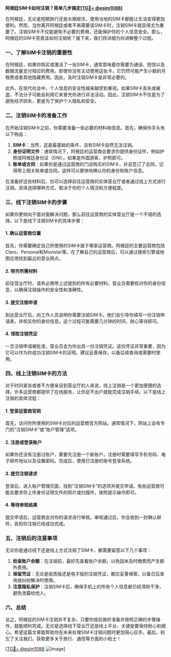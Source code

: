 **阿根廷SIM卡如何注销？简单几步搞定[[TG💪+ @esim1088](https://t.me/s/esim1088)]**

在阿根廷，无论是短期旅行还是长期居住，使用当地的SIM卡都能让生活变得更加便利。然而，当你离开阿根廷或者不再需要该SIM卡时，注销SIM卡就显得尤为重要了。注销SIM卡不仅能避免不必要的费用，还能保护你的个人信息安全。那么，阿根廷的SIM卡究竟该如何注销呢？接下来，我们将详细为你讲解整个过程。

### 一、了解SIM卡注销的重要性

在阿根廷，如果你购买或激活了一张SIM卡，通常意味着你需要为通话、短信以及数据流量支付相应的费用。即使你没有主动使用这张卡，它仍然可能产生小额的月租费或者其他隐藏费用。因此，及时注销SIM卡是非常必要的。

此外，在现代社会中，个人信息的安全性越来越受到重视。如果SIM卡丢失或被盗，不法分子可能会利用它来冒充你进行非法活动。因此，注销SIM卡不仅是为了避免经济损失，更是为了保护个人隐私和安全。

### 二、注销SIM卡的准备工作

在开始注销SIM卡之前，你需要准备一些必要的材料和信息。首先，确保你手头有以下物品：

1. **SIM卡**：当然，这是最基础的条件，没有SIM卡自然无法注销。
2. **身份证明文件**：通常情况下，阿根廷的运营商会要求你提供身份证件，例如护照或阿根廷身份证（DNI）。如果是外国游客，护照即可。
3. **账单或合同**：如果你是通过运营商的门店购买的SIM卡，并且签订了合同，记得带上相关账单或合同。这样可以更快地确认你的身份和账户信息。

在准备好这些材料后，你可以选择前往运营商的实体营业厅或者通过线上方式进行注销。具体选择哪种方式，取决于你的个人情况和方便程度。

### 三、线下注销SIM卡的步骤

如果你更倾向于面对面解决问题，那么前往运营商的实体营业厅是一个不错的选择。以下是线下注销SIM卡的具体步骤：

#### 1. 确认运营商位置

首先，你需要确定自己所使用的SIM卡属于哪家运营商。阿根廷的主要运营商包括Claro、Personal和Movistar等。在了解自己的运营商后，可以通过搜索引擎或地图应用找到最近的营业网点。

#### 2. 带齐所需材料

前往营业厅时，请务必携带上述提到的所有必要材料。营业员需要核对你的身份信息，以确保注销操作的安全性和准确性。

#### 3. 提交注销申请

到达营业厅后，向工作人员说明你需要注销SIM卡。他们会引导你填写一份注销申请表，并核实你的身份信息。这个过程可能需要几分钟的时间，耐心等待即可。

#### 4. 领取注销凭证

一旦注销申请被批准，营业员会为你出具一份注销凭证。这份凭证非常重要，因为它可以作为你成功注销SIM卡的证明。建议妥善保存，以备后续查询或需要时使用。

### 四、线上注销SIM卡的方法

对于时间紧张或者不方便亲自到营业厅的人来说，线上注销是一个更加便捷的选择。许多运营商都提供了在线服务，让你足不出户就能完成注销手续。以下是线上注销的具体流程：

#### 1. 登录运营商官网

首先，访问你所使用的SIM卡对应的运营商官方网站。通常情况下，网站上会有专门的“注销SIM卡”或“账户管理”选项。

#### 2. 注册或登录账户

如果你还没有注册过账户，需要先注册一个新账户。注册时需要填写手机号码、电子邮件地址以及设置密码。完成后，使用已注册的账号登录系统。

#### 3. 提交注销请求

登录后，进入账户管理页面，找到“注销SIM卡”的选项并提交申请。有些运营商可能会要求你上传身份证明文件的照片或扫描件，按照提示操作即可。

#### 4. 等待审核结果

提交申请后，运营商会对你的请求进行审核。审核通过后，你会收到一封确认邮件，告知你注销已经成功完成。

### 五、注销后的注意事项

无论你是通过线下还是线上方式注销了SIM卡，都需要留意以下几个事项：

1. **检查账户余额**：在注销前，最好先查看账户余额，以免因未及时缴费而产生额外费用。
2. **保留凭证**：无论是纸质版还是电子版的注销凭证，都应妥善保管，以备日后查询或纠纷解决时使用。
3. **注意隐私保护**：注销SIM卡后，确保手机上的所有个人信息都已经清除干净，避免泄露给他人。

### 六、总结

总之，阿根廷的SIM卡注销并不复杂，只要你提前做好准备并按照正确的步骤操作，就能顺利完成。无论是选择线下营业厅还是线上平台，关键是要保持耐心和细心。希望这篇文章能帮助你在未来处理SIM卡注销问题时更加得心应手。最后，别忘了关注我们，获取更多关于旅行、通信等方面的小贴士！

[[TG💪+ @esim1088](https://t.me/s/esim1088) ![Image](https://i.postimg.cc/4NQfJmqS/Snipaste-2025-05-13-00-14-12.png)]